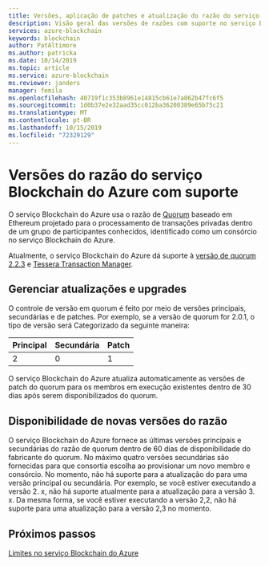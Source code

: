```yaml
---
title: Versões, aplicação de patches e atualização do razão do serviço Blockchain do Azure
description: Visão geral das versões de razões com suporte no serviço Blockchain do Azure, incluindo políticas relacionadas à aplicação de patches de sistemas e atualizações gerenciadas pelo usuário e pelo sistema.
services: azure-blockchain
keywords: blockchain
author: PatAltimore
ms.author: patricka
ms.date: 10/14/2019
ms.topic: article
ms.service: azure-blockchain
ms.reviewer: janders
manager: femila
ms.openlocfilehash: 40719f1c353b8961e14815cb61e7a862b47fc6f5
ms.sourcegitcommit: 1d0b37e2e32aad35cc012ba36200389e65b75c21
ms.translationtype: MT
ms.contentlocale: pt-BR
ms.lasthandoff: 10/15/2019
ms.locfileid: "72329129"
---
```

# <a name="supported-azure-blockchain-service-ledger-versions"></a>Versões do razão do serviço Blockchain do Azure com suporte

O serviço Blockchain do Azure usa o razão de [Quorum](https://www.goquorum.com/developers) baseado em Ethereum projetado para o processamento de transações privadas dentro de um grupo de participantes conhecidos, identificado como um consórcio no serviço Blockchain do Azure.

Atualmente, o serviço Blockchain do Azure dá suporte à [versão de quorum 2.2.3](https://github.com/jpmorganchase/quorum/releases/tag/v2.2.3) e [Tessera Transaction Manager](https://github.com/jpmorganchase/tessera).

## <a name="managing-updates-and-upgrades"></a>Gerenciar atualizações e upgrades

O controle de versão em quorum é feito por meio de versões principais, secundárias e de patches. Por exemplo, se a versão de quorum for 2.0.1, o tipo de versão será Categorizado da seguinte maneira:

|Principal | Secundária  | Patch  |
| :--- | :----- | :----- |
| 2 | 0 | 1 | 

O serviço Blockchain do Azure atualiza automaticamente as versões de patch do quorum para os membros em execução existentes dentro de 30 dias após serem disponibilizados do quorum.

## <a name="availability-of-new-ledger-versions"></a>Disponibilidade de novas versões do razão

O serviço Blockchain do Azure fornece as últimas versões principais e secundárias do razão de quorum dentro de 60 dias de disponibilidade do fabricante do quorum. No máximo quatro versões secundárias são fornecidas para que consortia escolha ao provisionar um novo membro e consórcio. No momento, não há suporte para a atualização do para uma versão principal ou secundária. Por exemplo, se você estiver executando a versão 2. x, não há suporte atualmente para a atualização para a versão 3. x. Da mesma forma, se você estiver executando a versão 2,2, não há suporte para uma atualização para a versão 2,3 no momento.

## <a name="next-steps"></a>Próximos passos

[Limites no serviço Blockchain do Azure](limits.md)
